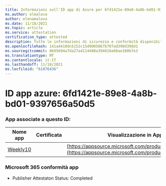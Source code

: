 ```yaml
---
title: Informazioni sull'ID app di Azure per 6fd1421e-89e8-4a8b-bd01-9397656a50d5
ms.author: elmalova
author: elenamalova
ms.date: 11/18/2021
ms.topic: article
ms.service: attestation
certification_type: attested
description: Tutte le informazioni di sicurezza e conformità disponibili per 6fd1421e-89e8-4a8b-bd01-9397656a50d5.
ms.openlocfilehash: 141a4418dc6152c15d9005867b707ad390d39dd1
ms.sourcegitcommit: 8695694a7da27a4114480a394616e66ae180b7e3
ms.translationtype: MT
ms.contentlocale: it-IT
ms.lasthandoff: 11/18/2021
ms.locfileid: "61076436"
---
```

# <a name="azure-app-id-6fd1421e-89e8-4a8b-bd01-9397656a50d5"></a>ID app azure: 6fd1421e-89e8-4a8b-bd01-9397656a50d5


### <a name="apps-associated-with-this-id"></a>App associate a questo ID:
| **Nome app** | **Certificata** | **Visualizzazione in AppSource** |
|--------------|---------------|-----------------------|
| [Weekly10](https://docs.microsoft.com/microsoft-365-app-certification/forward/WA200001441) |  | [https://appsource.microsoft.com/product/office/WA200001441](https://appsource.microsoft.com/product/office/WA200001441) |

### <a name="microsoft-365-app-compliance-status"></a>Microsoft 365 conformità app
- Publisher Attestaton Status: Completed
